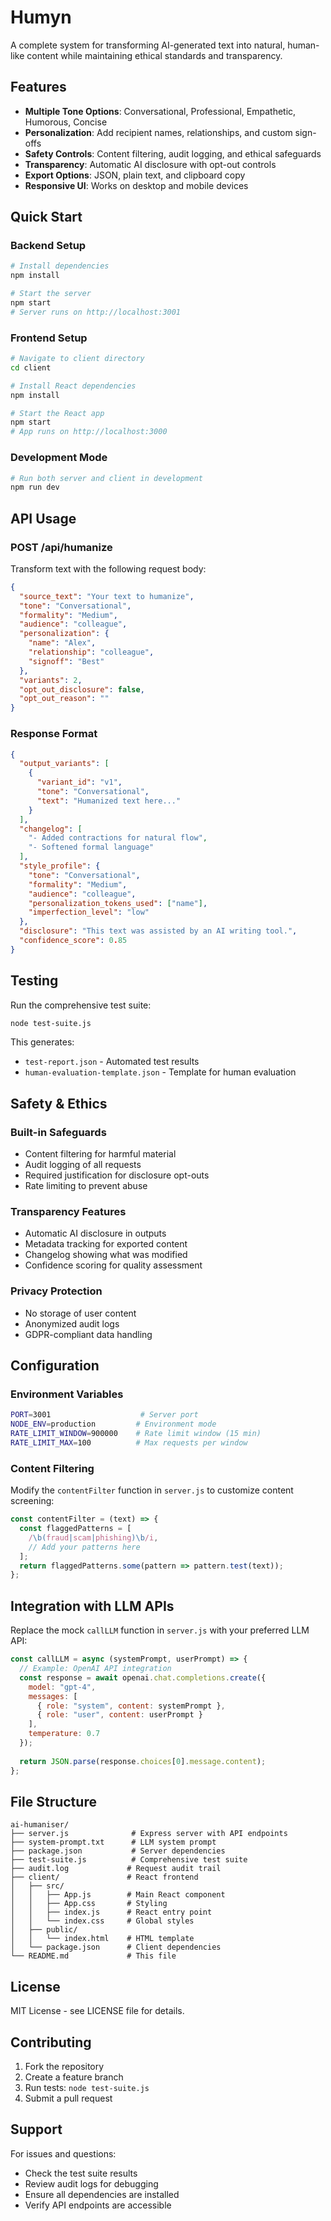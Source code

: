 # Humyn

A complete system for transforming AI-generated text into natural, human-like content while maintaining ethical standards and transparency.

## Features

- **Multiple Tone Options**: Conversational, Professional, Empathetic, Humorous, Concise
- **Personalization**: Add recipient names, relationships, and custom sign-offs
- **Safety Controls**: Content filtering, audit logging, and ethical safeguards
- **Transparency**: Automatic AI disclosure with opt-out controls
- **Export Options**: JSON, plain text, and clipboard copy
- **Responsive UI**: Works on desktop and mobile devices

## Quick Start

### Backend Setup

```bash
# Install dependencies
npm install

# Start the server
npm start
# Server runs on http://localhost:3001
```

### Frontend Setup

```bash
# Navigate to client directory
cd client

# Install React dependencies
npm install

# Start the React app
npm start
# App runs on http://localhost:3000
```

### Development Mode

```bash
# Run both server and client in development
npm run dev
```

## API Usage

### POST /api/humanize

Transform text with the following request body:

```json
{
  "source_text": "Your text to humanize",
  "tone": "Conversational",
  "formality": "Medium", 
  "audience": "colleague",
  "personalization": {
    "name": "Alex",
    "relationship": "colleague",
    "signoff": "Best"
  },
  "variants": 2,
  "opt_out_disclosure": false,
  "opt_out_reason": ""
}
```

### Response Format

```json
{
  "output_variants": [
    {
      "variant_id": "v1",
      "tone": "Conversational", 
      "text": "Humanized text here..."
    }
  ],
  "changelog": [
    "- Added contractions for natural flow",
    "- Softened formal language"
  ],
  "style_profile": {
    "tone": "Conversational",
    "formality": "Medium",
    "audience": "colleague",
    "personalization_tokens_used": ["name"],
    "imperfection_level": "low"
  },
  "disclosure": "This text was assisted by an AI writing tool.",
  "confidence_score": 0.85
}
```

## Testing

Run the comprehensive test suite:

```bash
node test-suite.js
```

This generates:
- `test-report.json` - Automated test results
- `human-evaluation-template.json` - Template for human evaluation

## Safety & Ethics

### Built-in Safeguards
- Content filtering for harmful material
- Audit logging of all requests
- Required justification for disclosure opt-outs
- Rate limiting to prevent abuse

### Transparency Features
- Automatic AI disclosure in outputs
- Metadata tracking for exported content
- Changelog showing what was modified
- Confidence scoring for quality assessment

### Privacy Protection
- No storage of user content
- Anonymized audit logs
- GDPR-compliant data handling

## Configuration

### Environment Variables

```bash
PORT=3001                    # Server port
NODE_ENV=production         # Environment mode
RATE_LIMIT_WINDOW=900000    # Rate limit window (15 min)
RATE_LIMIT_MAX=100          # Max requests per window
```

### Content Filtering

Modify the `contentFilter` function in `server.js` to customize content screening:

```javascript
const contentFilter = (text) => {
  const flaggedPatterns = [
    /\b(fraud|scam|phishing)\b/i,
    // Add your patterns here
  ];
  return flaggedPatterns.some(pattern => pattern.test(text));
};
```

## Integration with LLM APIs

Replace the mock `callLLM` function in `server.js` with your preferred LLM API:

```javascript
const callLLM = async (systemPrompt, userPrompt) => {
  // Example: OpenAI API integration
  const response = await openai.chat.completions.create({
    model: "gpt-4",
    messages: [
      { role: "system", content: systemPrompt },
      { role: "user", content: userPrompt }
    ],
    temperature: 0.7
  });
  
  return JSON.parse(response.choices[0].message.content);
};
```

## File Structure

```
ai-humaniser/
├── server.js              # Express server with API endpoints
├── system-prompt.txt      # LLM system prompt
├── package.json           # Server dependencies
├── test-suite.js          # Comprehensive test suite
├── audit.log             # Request audit trail
├── client/               # React frontend
│   ├── src/
│   │   ├── App.js        # Main React component
│   │   ├── App.css       # Styling
│   │   ├── index.js      # React entry point
│   │   └── index.css     # Global styles
│   ├── public/
│   │   └── index.html    # HTML template
│   └── package.json      # Client dependencies
└── README.md             # This file
```

## License

MIT License - see LICENSE file for details.

## Contributing

1. Fork the repository
2. Create a feature branch
3. Run tests: `node test-suite.js`
4. Submit a pull request

## Support

For issues and questions:
- Check the test suite results
- Review audit logs for debugging
- Ensure all dependencies are installed
- Verify API endpoints are accessible